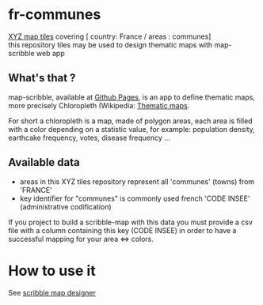 # fr-communes
[XYZ map tiles](https://en.wikipedia.org/wiki/Tiled_web_map) covering [ country: France / areas : communes]  
this repository tiles may be used to design thematic maps with map-scribble web app 

## What's that ?
map-scribble, available at [Github Pages](https://mbenzekri.github.io/scribble-map/),
is an app to define thematic maps, more precisely Chloropleth (Wikipedia: [Thematic maps](https://en.wikipedia.org/wiki/Thematic_map).

For short a chloropleth is a map, made of polygon areas, each area is filled with a color depending on a statistic value,
for example: population density, earthcake frequency, votes, disease frequency ...

## Available data  
* areas in this XYZ tiles repository represent all 'communes' (towns) from 'FRANCE'  
* key identifier for "communes" is commonly used french 'CODE INSEE' (administrative codification) 

If you project to build a scribble-map with this data you must provide a csv file with a column containing 
this key (CODE INSEE) in order to have a successful mapping for your area <=> colors.

# How to use it
See [scribble map designer](https://mbenzekri.github.io/scribble-map/)



